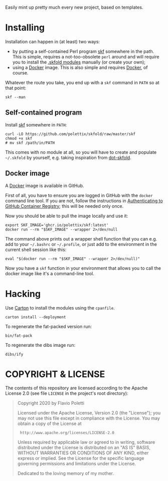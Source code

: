 Easily mint up pretty much every new project, based on templates.

# Installing

Installation can happen in (at least) two ways:

- by putting a self-contained Perl program [skf][] somewhere in the
  path. This is simple, requires a not-too-obsolete `perl` around and
  will require you to install the [.skfold modules][dot-skfold] manually
  (or create your own);
- using a [Docker][] image. This is also simple and requires [Docker][],
  of course.

Whatever the route you take, you end up with a `skf` command in `PATH`
so at that point:

```shell
skf --man
```

## Self-contained program

Install [skf][] somewhere in `PATH`:

```shell
curl -LO https://github.com/polettix/skfold/raw/master/skf
chmod +x skf
# mv skf /path/in/PATH
```

This comes with no module at all, so you will have to create and
populate `~/.skfold` by yourself, e.g. taking inspiration from
[dot-skfold][].


## Docker image

A [Docker][] image is available in GitHub.

First of all, you have to ensure you are logged in GitHub with the
`docker` command line tool. If you are not, follow the instructions in
[Authenticating to GitHub Container Registry][authenticate]; this will
be needed only once.

Now you should be able to pull the image locally and use it:

```shell
export SKF_IMAGE='ghcr.io/polettix/skf:latest'
docker run --rm "$SKF_IMAGE" --wrapper 2>/dev/null
```

The command above prints out a wrapper shell function that you can e.g.
add to your `~/.bashrc` or `~/.profile`, or just add to the environment
in the current shell session like this:

```shell
eval "$(docker run --rm "$SKF_IMAGE" --wrapper 2>/dev/null)"
```

Now you have a `skf` function in your environment that allows you to
call the docker image like it's a command-line tool.


# Hacking

Use [Carton][] to install the modules using the `cpanfile`.

```shell
carton install --deployment
```

To regenerate the fat-packed version run:

```shell
bin/fat-pack
```

To regenerate the dibs image run:

```shell
dibs/ify
```


# COPYRIGHT & LICENSE

The contents of this repository are licensed according to the Apache
License 2.0 (see file `LICENSE` in the project's root directory):

>  Copyright 2020 by Flavio Poletti
>
>  Licensed under the Apache License, Version 2.0 (the "License");
>  you may not use this file except in compliance with the License.
>  You may obtain a copy of the License at
>
>      http://www.apache.org/licenses/LICENSE-2.0
>
>  Unless required by applicable law or agreed to in writing, software
>  distributed under the License is distributed on an "AS IS" BASIS,
>  WITHOUT WARRANTIES OR CONDITIONS OF ANY KIND, either express or implied.
>  See the License for the specific language governing permissions and
>  limitations under the License.
>
>  Dedicated to the loving memory of my mother.

[Carton]: https://metacpan.org/pod/Carton
[skf]: https://github.com/polettix/skfold/raw/master/skf
[dot-skfold]: https://github.com/polettix/skfold/tree/master/dot-skfold
[Docker]: https://www.docker.com/
[authenticate]: https://docs.github.com/en/free-pro-team@latest/packages/managing-container-images-with-github-container-registry/pushing-and-pulling-docker-images#authenticating-to-github-container-registry
